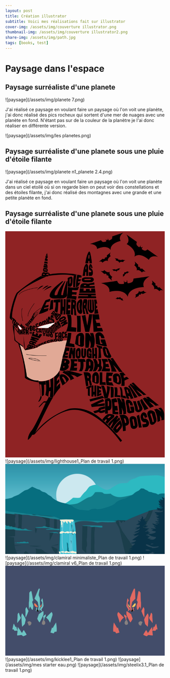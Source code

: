 ```yaml
---
layout: post
title: Création illustrator
subtitle: Voici mes réalisations fait sur illustrator
cover-img: /assets/img/couverture illustrator.png
thumbnail-img: /assets/img/couverture illustrator2.png
share-img: /assets/img/path.jpg
tags: [books, test]
---
```

# Paysage dans l'espace

## Paysage surréaliste d'une planete

![paysage](/assets/img/planete 7.png)

J'ai réalisé ce paysage en voulant faire un paysage où l'on voit une planète, j'ai donc réalisé des pics rocheux qui sortent d'une mer de nuages avec une planète en fond. N'étant pas sur de la couleur de la planètre je l'ai donc réaliser en différente version.

![paysage](/assets/img/les planetes.png)

## Paysage surréaliste d'une planete sous une pluie d'étoile filante

![paysage](/assets/img/planete n1_planete 2.4.png)

J'ai réalisé ce paysage en voulant faire un paysage où l'on voit une planète dans un ciel etoilé où si on regarde bien on peut voir des constellations et des étoiles filante, j'ai donc réalisé des montagnes avec une grande et une petite planète en fond.

## Paysage surréaliste d'une planete sous une pluie d'étoile filante

![paysage](/assets/img/batman2_batman.png)
![paysage](/assets/img/lighthouse1_Plan de travail 1.png)
![paysage](/assets/img/cascade3.png)
![paysage](/assets/img/clamiral minimaliste_Plan de travail 1.png)
![paysage](/assets/img/clamiral v6_Plan de travail 1.png)
![paysage](/assets/img/gigalite.png)
![paysage](/assets/img/kicklee1_Plan de travail 1.png)
![paysage](/assets/img/mes starter eau.png)
![paysage](/assets/img/steelix3.1_Plan de travail 1.png)
